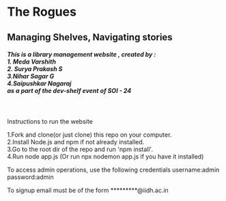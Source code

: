 <h1>The Rogues</h1>
<h2>Managing Shelves, Navigating stories</h2>
<h5>This is a library management website , created by : <br>1. Meda Varshith<br>2. Surya Prakash S<br>3.Nihar Sagar G<br>4.Saipushkar Nagaraj<br>as a part of the dev-shelf event of SOI - 24</h5>
<br>
<p>Instructions to run the website</p>
1.Fork and clone(or just clone) this repo on your computer.
<br>
2.Install Node.js and npm if not already installed.
<br>
3.Go to the root dir of the repo and run 'npm install'.
<br>
4.Run node app.js (Or run npx nodemon app.js if you have it installed)
<br>
<p>To access admin operations, use the following credentials  username:admin password:admin</p>
<p>To signup email must be of the form *********@iidh.ac.in</p>
